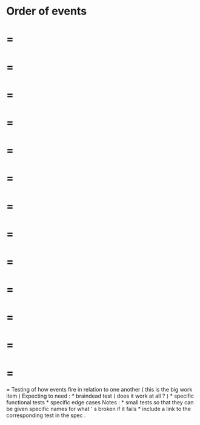 Order
of
events
=
=
=
=
=
=
=
=
=
=
=
=
=
=
=
=
=
=
=
=
=
=
=
=
=
=
=
=
Testing
of
how
events
fire
in
relation
to
one
another
(
this
is
the
big
work
item
)
Expecting
to
need
:
*
braindead
test
(
does
it
work
at
all
?
)
*
specific
functional
tests
*
specific
edge
cases
Notes
:
*
small
tests
so
that
they
can
be
given
specific
names
for
what
'
s
broken
if
it
fails
*
include
a
link
to
the
corresponding
test
in
the
spec
.
